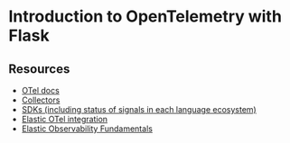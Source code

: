 # Introduction to OpenTelemetry with Flask

## Resources
- [OTel docs](https://opentelemetry.io/)
- [Collectors](https://opentelemetry.io/docs/collector/) 
- [SDKs (including status of signals in each language ecosystem)](https://opentelemetry.io/docs/languages/) 
- [Elastic OTel integration](https://www.elastic.co/guide/en/observability/current/apm-open-telemetry.html)
- [Elastic Observability Fundamentals](https://www.elastic.co/training/observability-fundamentals) 
